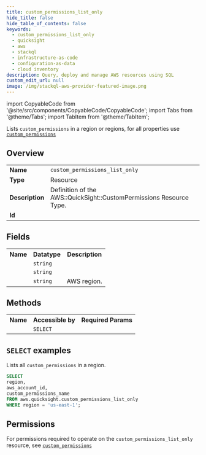 ```yaml
---
title: custom_permissions_list_only
hide_title: false
hide_table_of_contents: false
keywords:
  - custom_permissions_list_only
  - quicksight
  - aws
  - stackql
  - infrastructure-as-code
  - configuration-as-data
  - cloud inventory
description: Query, deploy and manage AWS resources using SQL
custom_edit_url: null
image: /img/stackql-aws-provider-featured-image.png
---
```


import CopyableCode from '@site/src/components/CopyableCode/CopyableCode';
import Tabs from '@theme/Tabs';
import TabItem from '@theme/TabItem';

Lists <code>custom_permissions</code> in a region or regions, for all properties use <a href="/services/serviceName/custom_permissions/"><code>custom_permissions</code></a>

## Overview
<table>
<tbody>
<tr><td><b>Name</b></td><td><code>custom_permissions_list_only</code></td></tr>
<tr><td><b>Type</b></td><td>Resource</td></tr>
<tr><td><b>Description</b></td><td>Definition of the AWS::QuickSight::CustomPermissions Resource Type.</td></tr>
<tr><td><b>Id</b></td><td><CopyableCode code="aws.quicksight.custom_permissions_list_only" /></td></tr>
</tbody>
</table>

## Fields
<table>
<tbody>
<tr><th>Name</th><th>Datatype</th><th>Description</th></tr><tr><td><CopyableCode code="aws_account_id" /></td><td><code>string</code></td><td></td></tr>
<tr><td><CopyableCode code="custom_permissions_name" /></td><td><code>string</code></td><td></td></tr>
<tr><td><CopyableCode code="region" /></td><td><code>string</code></td><td>AWS region.</td></tr>
</tbody>
</table>

## Methods

<table>
<tbody>
  <tr>
    <th>Name</th>
    <th>Accessible by</th>
    <th>Required Params</th>
  </tr>
  <tr>
    <td><CopyableCode code="list_resources" /></td>
    <td><code>SELECT</code></td>
    <td><CopyableCode code="region" /></td>
  </tr>
</tbody>
</table>

## `SELECT` examples
Lists all <code>custom_permissions</code> in a region.
```sql
SELECT
region,
aws_account_id,
custom_permissions_name
FROM aws.quicksight.custom_permissions_list_only
WHERE region = 'us-east-1';
```


## Permissions

For permissions required to operate on the <code>custom_permissions_list_only</code> resource, see <a href="/services/quicksight/custom_permissions/#permissions"><code>custom_permissions</code></a>

